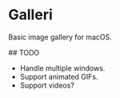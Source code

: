 #  Galleri

Basic image gallery for macOS.

## TODO

* Handle multiple windows.
* Support animated GIFs.
* Support videos?
